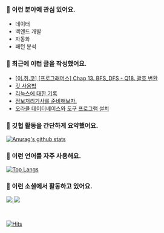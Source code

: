 ### 📡 이런 분야에 관심 있어요.

- 데이터
- 백엔드 개발
- 자동화
- 패턴 분석

### 📝 최근에 이런 글을 작성했어요.

<!-- BLOG-POST-LIST:START -->
- [[이.취.코] [프로그래머스] Chap 13. BFS_DFS - Q18. 괄호 변환](https://blex.me/@mildsalmon/%EC%9D%B4%EC%B7%A8%EC%BD%94-%ED%94%84%EB%A1%9C%EA%B7%B8%EB%9E%98%EB%A8%B8%EC%8A%A4-chap-13-bfs_dfs-q18-%EA%B4%84%ED%98%B8-%EB%B3%80%ED%99%98)
- [깃 사용법](https://blex.me/@mildsalmon/%EA%B9%83-%EC%82%AC%EC%9A%A9%EB%B2%95)
- [리눅스에 대한 기록](https://blex.me/@mildsalmon/%EB%A6%AC%EB%88%85%EC%8A%A4%EC%97%90-%EB%8C%80%ED%95%9C-%EA%B8%B0%EB%A1%9D)
- [정보처리기사를 준비해보자.](https://blex.me/@mildsalmon/%EC%A0%95%EB%B3%B4%EC%B2%98%EB%A6%AC%EA%B8%B0%EC%82%AC%EB%A5%BC-%EC%A4%80%EB%B9%84%ED%95%B4%EB%B3%B4%EC%9E%90)
- [오라클 데이터베이스와 도구 프로그램 설치](https://blex.me/@mildsalmon/%EC%98%A4%EB%9D%BC%ED%81%B4-%EB%8D%B0%EC%9D%B4%ED%84%B0%EB%B2%A0%EC%9D%B4%EC%8A%A4%EC%99%80-%EB%8F%84%EA%B5%AC-%ED%94%84%EB%A1%9C%EA%B7%B8%EB%9E%A8-%EC%84%A4%EC%B9%98)
<!-- BLOG-POST-LIST:END -->

### 📑 깃헙 활동을 간단하게 요약했어요.

[![Anurag's github stats](https://github-readme-stats.vercel.app/api?username=mildsalmon&count_private=false&show_icons=true)](https://github.com/mildsalmon)

### 🥇 이런 언어를 자주 사용해요.

[![Top Langs](https://github-readme-stats.vercel.app/api/top-langs/?username=mildsalmon&hide=html)](https://github.com/mildsalmon)

### 🔮 이런 소셜에서 활동하고 있어요.

<p>

<a href="https://blex.me/@mildsalmon">
    <img src="http://img.shields.io/badge/BLOG-black?style=flat-square&logo=bloglovin">
</a>

<a href="https://solved.ac/profile/mildsalmon">
    <img src="http://img.shields.io/badge/backjoon-blueviolet?logo=Experts Exchange">
</a>

<p>
<br>

[![Hits](https://hits.seeyoufarm.com/api/count/incr/badge.svg?url=https%3A%2F%2Fgithub.com%2Fmildsalmon)](https://hits.seeyoufarm.com)
